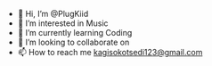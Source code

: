 - 👋 Hi, I’m @PlugKiid
- 👀 I’m interested in Music
- 🌱 I’m currently learning Coding
- 💞️ I’m looking to collaborate on 
- 📫 How to reach me kagisokotsedi123@gmail.com

<!---
PlugKiid/PlugKiid is a ✨ special ✨ repository because its `README.md` (this file) appears on your GitHub profile.
You can click the Preview link to take a look at your changes.
--->
